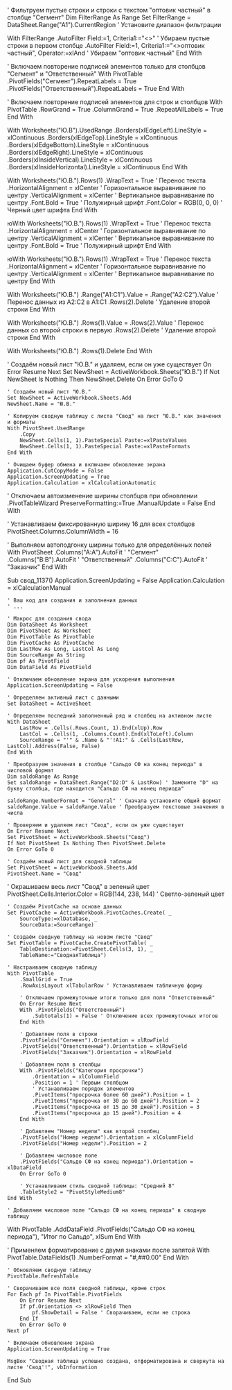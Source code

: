 
' Фильтруем пустые строки и строки с текстом "оптовик частный" в столбце "Сегмент"
Dim FilterRange As Range
Set FilterRange = DataSheet.Range("A1").CurrentRegion ' Установите диапазон фильтрации

With FilterRange
    .AutoFilter Field:=1, Criteria1:="<>" ' Убираем пустые строки в первом столбце
    .AutoFilter Field:=1, Criteria1:="<>оптовик частный", Operator:=xlAnd ' Убираем "оптовик частный"
End With



' Включаем повторение подписей элементов только для столбцов "Сегмент" и "Ответственный"
With PivotTable
    .PivotFields("Сегмент").RepeatLabels = True
    .PivotFields("Ответственный").RepeatLabels = True
End With



' Включаем повторение подписей элементов для строк и столбцов
With PivotTable
    .RowGrand = True
    .ColumnGrand = True
    .RepeatAllLabels = True
End With




With Worksheets("Ю.В").UsedRange
    .Borders(xlEdgeLeft).LineStyle = xlContinuous
    .Borders(xlEdgeTop).LineStyle = xlContinuous
    .Borders(xlEdgeBottom).LineStyle = xlContinuous
    .Borders(xlEdgeRight).LineStyle = xlContinuous
    .Borders(xlInsideVertical).LineStyle = xlContinuous
    .Borders(xlInsideHorizontal).LineStyle = xlContinuous
End With


With Worksheets("Ю.В.").Rows(1)
    .WrapText = True ' Перенос текста
    .HorizontalAlignment = xlCenter ' Горизонтальное выравнивание по центру
    .VerticalAlignment = xlCenter ' Вертикальное выравнивание по центру
    .Font.Bold = True ' Полужирный шрифт
    .Font.Color = RGB(0, 0, 0) ' Черный цвет шрифта
End With



юWith Worksheets("Ю.В.").Rows(1)
    .WrapText = True ' Перенос текста
    .HorizontalAlignment = xlCenter ' Горизонтальное выравнивание по центру
    .VerticalAlignment = xlCenter ' Вертикальное выравнивание по центру
    .Font.Bold = True ' Полужирный шрифт
End With


юWith Worksheets("Ю.В.").Rows(1)
    .WrapText = True ' Перенос текста
    .HorizontalAlignment = xlCenter ' Горизонтальное выравнивание по центру
    .VerticalAlignment = xlCenter ' Вертикальное выравнивание по центру
End With



With Worksheets("Ю.В.")
    .Range("A1:C1").Value = .Range("A2:C2").Value ' Перенос данных из A2:C2 в A1:C1
    .Rows(2).Delete ' Удаление второй строки
End With


With Worksheets("Ю.В.")
    .Rows(1).Value = .Rows(2).Value ' Перенос данных со второй строки в первую
    .Rows(2).Delete ' Удаление второй строки
End With



With Worksheets("Ю.В.")
    .Rows(1).Delete
End With




' Создаём новый лист "Ю.В." и удаляем, если он уже существует
    On Error Resume Next
    Set NewSheet = ActiveWorkbook.Sheets("Ю.В.")
    If Not NewSheet Is Nothing Then NewSheet.Delete
    On Error GoTo 0

    ' Создаём новый лист "Ю.В."
    Set NewSheet = ActiveWorkbook.Sheets.Add
    NewSheet.Name = "Ю.В."

    ' Копируем сводную таблицу с листа "Свод" на лист "Ю.В." как значения и форматы
    With PivotSheet.UsedRange
        .Copy
        NewSheet.Cells(1, 1).PasteSpecial Paste:=xlPasteValues
        NewSheet.Cells(1, 1).PasteSpecial Paste:=xlPasteFormats
    End With

    ' Очищаем буфер обмена и включаем обновление экрана
    Application.CutCopyMode = False
    Application.ScreenUpdating = True
    Application.Calculation = xlCalculationAutomatic



' Отключаем автоизменение ширины столбцов при обновлении
    .PivotTableWizard PreserveFormatting:=True
    .ManualUpdate = False
End With

' Устанавливаем фиксированную ширину 16 для всех столбцов
PivotSheet.Columns.ColumnWidth = 16

' Выполняем автоподгонку ширины только для определённых полей
With PivotSheet
    .Columns("A:A").AutoFit ' "Сегмент"
    .Columns("B:B").AutoFit ' "Ответственный"
    .Columns("C:C").AutoFit ' "Заказчик"
End With






Sub свод_1137()
    Application.ScreenUpdating = False
    Application.Calculation = xlCalculationManual
    
    ' Ваш код для создания и заполнения данных
    ' ...
    
    ' Макрос для создания свода
    Dim DataSheet As Worksheet
    Dim PivotSheet As Worksheet
    Dim PivotTable As PivotTable
    Dim PivotCache As PivotCache
    Dim LastRow As Long, LastCol As Long
    Dim SourceRange As String
    Dim pf As PivotField
    Dim DataField As PivotField

    ' Отключаем обновление экрана для ускорения выполнения
    Application.ScreenUpdating = False

    ' Определяем активный лист с данными
    Set DataSheet = ActiveSheet

    ' Определяем последний заполненный ряд и столбец на активном листе
    With DataSheet
        LastRow = .Cells(.Rows.Count, 1).End(xlUp).Row
        LastCol = .Cells(1, .Columns.Count).End(xlToLeft).Column
        SourceRange = "'" & .Name & "'!A1:" & .Cells(LastRow, LastCol).Address(False, False)
    End With

    ' Преобразуем значения в столбце "Сальдо СФ на конец периода" в числовой формат
    Dim saldoRange As Range
    Set saldoRange = DataSheet.Range("D2:D" & LastRow) ' Замените "D" на букву столбца, где находится "Сальдо СФ на конец периода"
    
    saldoRange.NumberFormat = "General" ' Сначала установите общий формат
    saldoRange.Value = saldoRange.Value ' Преобразуем текстовые значения в числа

    ' Проверяем и удаляем лист "Свод", если он уже существует
    On Error Resume Next
    Set PivotSheet = ActiveWorkbook.Sheets("Свод")
    If Not PivotSheet Is Nothing Then PivotSheet.Delete
    On Error GoTo 0

    ' Создаём новый лист для сводной таблицы
    Set PivotSheet = ActiveWorkbook.Sheets.Add
    PivotSheet.Name = "Свод"

' Окрашиваем весь лист "Свод" в зеленый цвет
PivotSheet.Cells.Interior.Color = RGB(144, 238, 144) ' Светло-зеленый цвет

    ' Создаём PivotCache на основе данных
    Set PivotCache = ActiveWorkbook.PivotCaches.Create( _
        SourceType:=xlDatabase, _
        SourceData:=SourceRange)

    ' Создаём сводную таблицу на новом листе "Свод"
    Set PivotTable = PivotCache.CreatePivotTable( _
        TableDestination:=PivotSheet.Cells(3, 1), _
        TableName:="СводнаяТаблица")

    ' Настраиваем сводную таблицу
    With PivotTable
        .SmallGrid = True
        .RowAxisLayout xlTabularRow ' Устанавливаем табличную форму

        ' Отключаем промежуточные итоги только для поля "Ответственный"
        On Error Resume Next
        With .PivotFields("Ответственный")
            .Subtotals(1) = False ' Отключение всех промежуточных итогов
        End With

        ' Добавляем поля в строки
        .PivotFields("Сегмент").Orientation = xlRowField
        .PivotFields("Ответственный").Orientation = xlRowField
        .PivotFields("Заказчик").Orientation = xlRowField

        ' Добавляем поля в столбцы
        With .PivotFields("Категория просрочки")
            .Orientation = xlColumnField
            .Position = 1 ' Первым столбцом
            ' Устанавливаем порядок элементов
            .PivotItems("просрочка более 60 дней").Position = 1
            .PivotItems("просрочка от 30 до 60 дней").Position = 2
            .PivotItems("просрочка от 15 до 30 дней").Position = 3
            .PivotItems("просрочка до 15 дней").Position = 4
        End With

        ' Добавляем "Номер недели" как второй столбец
        .PivotFields("Номер недели").Orientation = xlColumnField
        .PivotFields("Номер недели").Position = 2

        ' Добавляем числовое поле
        .PivotFields("Сальдо СФ на конец периода").Orientation = xlDataField
        On Error GoTo 0

        ' Устанавливаем стиль сводной таблицы: "Средний 8"
        .TableStyle2 = "PivotStyleMedium8"
    End With

    ' Добавляем числовое поле "Сальдо СФ на конец периода" в сводную таблицу
With PivotTable
    .AddDataField .PivotFields("Сальдо СФ на конец периода"), "Итог по Сальдо", xlSum
End With

' Применяем форматирование с двумя знаками после запятой
With PivotTable.DataFields(1)
    .NumberFormat = "#,##0.00"
End With

    ' Обновляем сводную таблицу
    PivotTable.RefreshTable

    ' Сворачиваем все поля сводной таблицы, кроме строк
    For Each pf In PivotTable.PivotFields
        On Error Resume Next
        If pf.Orientation <> xlRowField Then
            pf.ShowDetail = False ' Сворачиваем, если не строка
        End If
        On Error GoTo 0
    Next pf

    ' Включаем обновление экрана
    Application.ScreenUpdating = True

    MsgBox "Сводная таблица успешно создана, отформатирована и свернута на листе 'Свод'!", vbInformation
End Sub